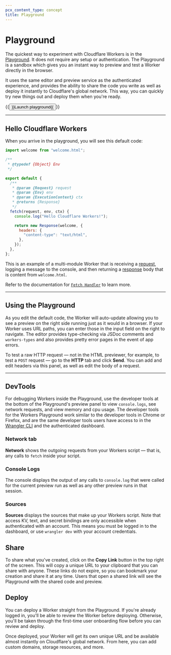 ```yaml
---
pcx_content_type: concept
title: Playground
---
```


# Playground

The quickest way to experiment with Cloudflare Workers is in the [Playground](https://workers.cloudflare.com/playground). It does not require any setup or authentication. The Playground is a sandbox which gives you an instant way to preview and test a Worker directly in the browser.

It uses the same editor and preview service as the authenticated experience, and provides the ability to share the code you write as well as deploy it instantly to Cloudflare's global network. This way, you can quickly try new things out and deploy them when you're ready.

<p>{{<button type="primary" href="https://workers.cloudflare.com/playground">}}Launch playground{{</button>}}</p>

---

## Hello Cloudflare Workers

When you arrive in the playground, you will see this default code:

```js
import welcome from "welcome.html";

/**
 * @typedef {Object} Env
 */

export default {
  /**
   * @param {Request} request
   * @param {Env} env
   * @param {ExecutionContext} ctx
   * @returns {Response}
   */
  fetch(request, env, ctx) {
    console.log("Hello Cloudflare Workers!");

    return new Response(welcome, {
      headers: {
        "content-type": "text/html",
      },
    });
  },
};
```

This is an example of a multi-module Worker that is receiving a [request](/workers/runtime-apis/request/), logging a message to the console, and then returning a [response](/workers/runtime-apis/response/) body that is content from `welcome.html`.

Refer to the documentation for [`Fetch Handler`](/workers/runtime-apis/handlers/fetch/) to learn more.

---

## Using the Playground

As you edit the default code, the Worker will auto-update allowing you to see a preview on the right side running just as it would in a browser. If your Worker uses URL paths, you can enter those in the input field on the right to navigate. The editor provides type-checking via JSDoc comments and `workers-types` and also provides pretty error pages in the event of app errors.

To test a raw HTTP request — not in the HTML previewer, for example, to test a `POST` request — go to the **HTTP** tab and click **Send**. You can add and edit headers via this panel, as well as edit the body of a request.

---

## DevTools

For debugging Workers inside the Playground, use the developer tools at the bottom of the Playground's preview panel to view `console.logs`, see network requests, and view memory and cpu usage. The developer tools for the Workers Playground work similar to the developer tools in Chrome or Firefox, and are the same developer tools users have access to in the [Wrangler CLI](https://developers.cloudflare.com/workers/wrangler/) and the authenticated dashboard.

### Network tab

**Network** shows the outgoing requests from your Workers script — that is, any calls to `fetch` inside your script.

### Console Logs

The console displays the output of any calls to `console.log` that were called for the current preview run as well as any other preview runs in that session.

### Sources

**Sources** displays the sources that make up your Workers script. Note that access KV, text, and secret bindings are only accessible when authenticated with an account. This means you must be logged in to the dashboard, or use `wrangler dev` with your account credentials.

## Share

To share what you've created, click on the **Copy Link** button in the top right of the screen. This will copy a unique URL to your clipboard that you can share with anyone. These links do not expire, so you can bookmark your creation and share it at any time. Users that open a shared link will see the Playground with the shared code and preview.

## Deploy

You can deploy a Worker straight from the Playground. If you're already logged in, you'll be able to review the Worker before deploying. Otherwise, you'll be taken through the first-time user onboarding flow before you can review and deploy.

Once deployed, your Worker will get its own unique URL and be available almost instantly on Cloudflare's global network. From here, you can add custom domains, storage resources, and more.
